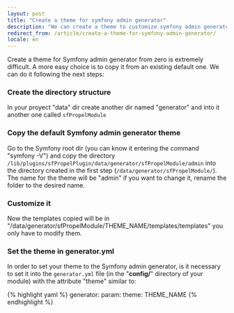 ```yaml
---
layout: post
title: "Create a theme for symfony admin generator"
description: "We can create a theme to customize symfony admin generator interface"
redirect_from: /article/create-a-theme-for-symfony-admin-generator/
locale: en
---
```


Create a theme for Symfony admin generator from zero is extremely difficult. A more easy choice is to copy it from an existing default one. We can do it following the next steps:

### Create the directory structure
In your proyect "data" dir create another dir named "generator" and into it another one called `sfPropelModule`

### Copy the default Symfony admin generator theme
Go to the Symfony root dir (you can know it entering the command "symfony -V") and copy the directory `/lib/plugins/sfPropelPlugin/data/generator/sfPropelModule/admin` into the directory created in the first step (`/data/generator/sfPropelModule/`).
The name for the theme will be "admin" if you want to change it, rename the folder to the desired name.

### Customize it
Now the templates copied will be in "/data/generator/sfPropelModule/THEME_NAME/templates/templates" you only have to modify them.

### Set the theme in generator.yml
In order to set your theme to the Symfony admin generator, is it necessary to set it into the `generator.yml` file (in the "**config/**" directory of your module) with the attribute "theme" similar to:

{% highlight yaml %}
generator:
    param:
        theme: THEME_NAME
{% endhighlight %}
